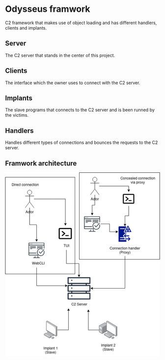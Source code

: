 # Odysseus framwork
C2 framework that makes use of object loading and has different handlers, clients and implants.

## Server
The C2 server that stands in the center of this project.

## Clients
The interface which the owner uses to connect with the C2 server.

## Implants
The slave programs that connects to the C2 server and is been runned by the victims.

## Handlers
Handles different types of connections and bounces the requests to the C2 server.

## Framwork architecture
![Diagram_Odysseus](./documentation/odysseus_architecture.png)
